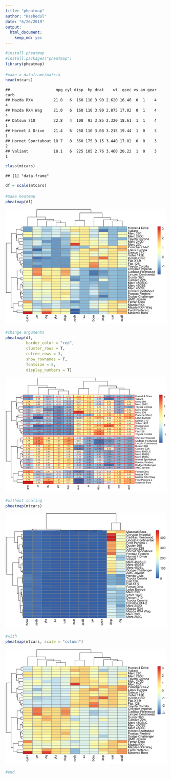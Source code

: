 ```yaml
---
title: "pheatmap"
author: "Rashedul"
date: "6/26/2019"
output: 
  html_document: 
    keep_md: yes
---
```





```r
#install pheatmap
#install.packages("pheatmap")
library(pheatmap)

#make a dataframe/matrix
head(mtcars)
```

```
##                    mpg cyl disp  hp drat    wt  qsec vs am gear carb
## Mazda RX4         21.0   6  160 110 3.90 2.620 16.46  0  1    4    4
## Mazda RX4 Wag     21.0   6  160 110 3.90 2.875 17.02  0  1    4    4
## Datsun 710        22.8   4  108  93 3.85 2.320 18.61  1  1    4    1
## Hornet 4 Drive    21.4   6  258 110 3.08 3.215 19.44  1  0    3    1
## Hornet Sportabout 18.7   8  360 175 3.15 3.440 17.02  0  0    3    2
## Valiant           18.1   6  225 105 2.76 3.460 20.22  1  0    3    1
```

```r
class(mtcars)
```

```
## [1] "data.frame"
```

```r
df = scale(mtcars)

#make heatmap
pheatmap(df)
```

![](Lec-12_files/figure-html/unnamed-chunk-1-1.png)<!-- -->

```r
#change arguments
pheatmap(df, 
         border_color = "red",
         cluster_rows = T,
         cutree_rows = 3,
         show_rownames = T,
         fontsize = 8,
         display_numbers = T)
```

![](Lec-12_files/figure-html/unnamed-chunk-1-2.png)<!-- -->

```r
#without scaling
pheatmap(mtcars)
```

![](Lec-12_files/figure-html/unnamed-chunk-1-3.png)<!-- -->

```r
#with
pheatmap(mtcars, scale = "column")
```

![](Lec-12_files/figure-html/unnamed-chunk-1-4.png)<!-- -->

```r
#end
```

